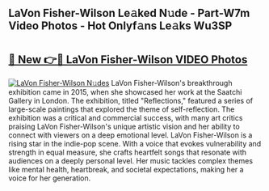 ## LaVon Fisher-Wilson Le𝚊ked N𝚞de - Part-W7m Video Photos - Hot Onlyf𝚊ns Le𝚊ks Wu3SP

# <h2><a href="http://ab79654.deff.icu/?id=LaVon+Fisher-Wilson">🔗 New 👉🔴 LaVon Fisher-Wilson VIDEO Photos</a></h2>

[![LaVon Fisher-Wilson N𝚞des](https://i.imgur.com/rIISA9y.gif)](http://ab79654.deff.icu/?id=LaVon+Fisher-Wilson)
LaVon Fisher-Wilson's breakthrough exhibition came in 2015, when she showcased her work at the Saatchi Gallery in London. The exhibition, titled "Reflections," featured a series of large-scale paintings that explored the theme of self-reflection. The exhibition was a critical and commercial success, with many art critics praising LaVon Fisher-Wilson's unique artistic vision and her ability to connect with viewers on a deep emotional level. LaVon Fisher-Wilson is a rising star in the indie-pop scene. With a voice that evokes vulnerability and strength in equal measure, she crafts heartfelt songs that resonate with audiences on a deeply personal level. Her music tackles complex themes like mental health, heartbreak, and societal expectations, making her a voice for her generation.
